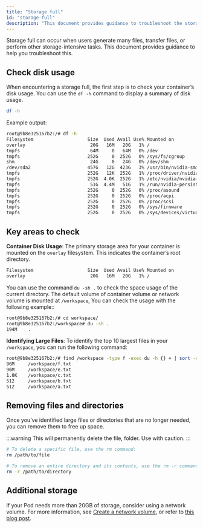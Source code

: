 ```yaml
---
title: "Storage full"
id: "storage-full"
description: "This document provides guidance to troubleshoot the storage full, which may occur when users generate many files, transfer files, or perform other storage-intensive tasks."
---
```


Storage full can occur when users generate many files, transfer files, or perform other storage-intensive tasks. This document provides guidance to help you troubleshoot this.

## Check disk usage

When encountering a storage full, the first step is to check your container’s disk usage. You can use the `df -h` command to display a summary of disk usage.

```bash
df -h
```

Example output:

```bash
root@9b8e325167b2:/# df -h
Filesystem                    Size  Used Avail Use% Mounted on
overlay                        20G   16M   20G   1% /
tmpfs                          64M     0   64M   0% /dev
tmpfs                         252G     0  252G   0% /sys/fs/cgroup
shm                            24G     0   24G   0% /dev/shm
/dev/sda2                     457G   12G  423G   3% /usr/bin/nvidia-smi
tmpfs                         252G   12K  252G   1% /proc/driver/nvidia
tmpfs                         252G  4.0K  252G   1% /etc/nvidia/nvidia-application-profiles-rc.d
tmpfs                          51G  4.4M   51G   1% /run/nvidia-persistenced/socket
tmpfs                         252G     0  252G   0% /proc/asound
tmpfs                         252G     0  252G   0% /proc/acpi
tmpfs                         252G     0  252G   0% /proc/scsi
tmpfs                         252G     0  252G   0% /sys/firmware
tmpfs                         252G     0  252G   0% /sys/devices/virtual/powercap
```

## Key areas to check

**Container Disk Usage**: The primary storage area for your container is mounted on the `overlay` filesystem. This indicates the container’s root directory.

```bash
Filesystem                    Size  Used Avail Use% Mounted on
overlay                        20G   16M   20G   1% /
```

You can use the command `du -sh .` to check the space usage of the current directory. The default volume of container volume or network volume is mounted at `/workspace`, You can check the usage with the following example::

```bash
root@9b8e325167b2:/# cd workspace/
root@9b8e325167b2:/workspace# du -sh .
194M    .
```

**Identifying Large Files**: To identify the top 10 largest files in your `/workspace`, you can run the following command:

```bash
root@9b8e325167b2:/# find /workspace -type f -exec du -h {} + | sort -rh | head -n 10
96M     /workspace/f.txt
96M     /workspace/e.txt
1.0K    /workspace/c.txt
512     /workspace/b.txt
512     /workspace/a.txt
```

## Removing files and directories

Once you’ve identified large files or directories that are no longer needed, you can remove them to free up space.

:::warning
This will permanently delete the file, folder. Use with caution.
:::

```bash
# To delete a specific file, use the rm command:
rm /path/to/file

# To remove an entire directory and its contents, use the rm -r command:
rm -r /path/to/directory
```


## Additional storage

If your Pod needs more than 20GB of storage, consider using a network volume. For more information, see [Create a network volume](/pods/storage/create-network-volumes), or refer to [this blog post](https://blog.runpod.io/four-reasons-to-set-up-a/).